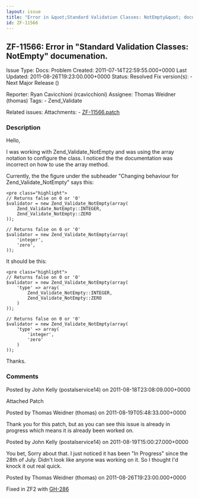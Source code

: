 ```yaml
---
layout: issue
title: "Error in &quot;Standard Validation Classes: NotEmpty&quot; documenation."
id: ZF-11566
---
```


ZF-11566: Error in "Standard Validation Classes: NotEmpty" documenation.
------------------------------------------------------------------------

 Issue Type: Docs: Problem Created: 2011-07-14T22:59:55.000+0000 Last Updated: 2011-08-26T19:23:00.000+0000 Status: Resolved Fix version(s): - Next Major Release ()
 
 Reporter:  Ryan Cavicchioni (rcavicchioni)  Assignee:  Thomas Weidner (thomas)  Tags: - Zend\_Validate
 
 Related issues: 
 Attachments: - [ZF-11566.patch](/issues/secure/attachment/14557/ZF-11566.patch)
 
### Description

Hello,

I was working with Zend\_Validate\_NotEmpty and was using the array notation to configure the class. I noticed the the documentation was incorrect on how to use the array method.

Currently, the the figure under the subheader "Changing behaviour for Zend\_Validate\_NotEmpty" says this:

 
    <pre class="highlight">
    // Returns false on 0 or '0'
    $validator = new Zend_Validate_NotEmpty(array(
        Zend_Validate_NotEmpty::INTEGER,
        Zend_Validate_NotEmpty::ZERO
    ));
     
    // Returns false on 0 or '0'
    $validator = new Zend_Validate_NotEmpty(array(
        'integer',
        'zero',
    ));


It should be this:

 
    <pre class="highlight">
    // Returns false on 0 or '0'
    $validator = new Zend_Validate_NotEmpty(array(
        'type' => array(
            Zend_Validate_NotEmpty::INTEGER,
            Zend_Validate_NotEmpty::ZERO
        )
    ));
     
    // Returns false on 0 or '0'
    $validator = new Zend_Validate_NotEmpty(array(
        'type' => array(
            'integer',
            'zero'
        )
    ));


Thanks.

 

 

### Comments

Posted by John Kelly (postalservice14) on 2011-08-18T23:08:09.000+0000

Attached Patch

 

 

Posted by Thomas Weidner (thomas) on 2011-08-19T05:48:33.000+0000

Thank you for this patch, but as you can see this issue is already in progress which means it is already been worked on.

 

 

Posted by John Kelly (postalservice14) on 2011-08-19T15:00:27.000+0000

You bet, Sorry about that. I just noticed it has been "In Progress" since the 28th of July. Didn't look like anyone was working on it. So I thought I'd knock it out real quick.

 

 

Posted by Thomas Weidner (thomas) on 2011-08-26T19:23:00.000+0000

Fixed in ZF2 with [GH-286](https://github.com/zendframework/zf2/pull/286)

 

 